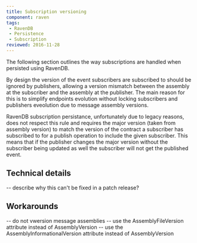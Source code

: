 ```yaml
---
title: Subscription versioning
component: raven
tags:
 - RavenDB
 - Persistence
 - Subscription
reviewed: 2016-11-28
---
```


The following section outlines the way subscriptions are handled when persisted using RavenDB.

By design the version of the event subscribers are subscribed to should be ignored by publishers, allowing a version mismatch between the assembly at the subscriber and the assembly at the publisher. The main reason for this is to simplify endpoints evolution without locking subscribers and publishers eveolution due to message assembly versions.

RavenDB subscription persistance, unfortunately due to legacy reasons, does not respect this rule and requires the major version (taken from assembly version) to match the version of the contract a subscriber has subscribed to for a publish operation to include the given subscriber. This means that if the publisher changes the major version without the subscriber being updated as well the subscriber will not get the published event.

## Technical details

-- describe why this can't be fixed in a patch release?

## Workarounds

-- do not vwersion message assemblies
-- use the AssemblyFileVersion attribute instead of AssemblyVersion
-- use the AssemblyInformationalVersion attribute instead of AssemblyVersion
